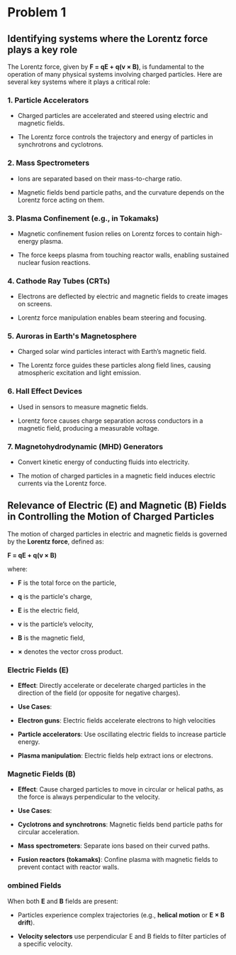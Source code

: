 # Problem 1

## Identifying systems where the Lorentz force plays a key role

The Lorentz force, given by **F = qE + q(v × B)**, is fundamental to the operation of many physical systems involving charged particles. Here are several key systems where it plays a critical role:

### 1. **Particle Accelerators**

- Charged particles are accelerated and steered using electric and magnetic fields.

- The Lorentz force controls the trajectory and energy of particles in synchrotrons and cyclotrons.

### 2. **Mass Spectrometers**

- Ions are separated based on their mass-to-charge ratio.

- Magnetic fields bend particle paths, and the curvature depends on the Lorentz force acting on them.

### 3. **Plasma Confinement (e.g., in Tokamaks)**

- Magnetic confinement fusion relies on Lorentz forces to contain high-energy plasma.

- The force keeps plasma from touching reactor walls, enabling sustained nuclear fusion reactions.

### 4. **Cathode Ray Tubes (CRTs)**

- Electrons are deflected by electric and magnetic fields to create images on screens.

- Lorentz force manipulation enables beam steering and focusing.

### 5. **Auroras in Earth's Magnetosphere**

- Charged solar wind particles interact with Earth’s magnetic field.

- The Lorentz force guides these particles along field lines, causing atmospheric excitation and light emission.

### 6. **Hall Effect Devices**

- Used in sensors to measure magnetic fields.

- Lorentz force causes charge separation across conductors in a magnetic field, producing a measurable voltage.

### 7. **Magnetohydrodynamic (MHD) Generators**

- Convert kinetic energy of conducting fluids into electricity.

- The motion of charged particles in a magnetic field induces electric currents via the Lorentz force.


## Relevance of Electric (**E**) and Magnetic (**B**) Fields in Controlling the Motion of Charged Particles

The motion of charged particles in electric and magnetic fields is governed by the **Lorentz force**, defined as:

**F = qE + q(v × B)**

where:  

- **F** is the total force on the particle,  

- **q** is the particle's charge,  

- **E** is the electric field,  

- **v** is the particle’s velocity, 

- **B** is the magnetic field,  

- **×** denotes the vector cross product.

### Electric Fields (**E**)

- **Effect**: Directly accelerate or decelerate charged particles in the direction of the field (or opposite for negative charges).

- **Use Cases**:

- **Electron guns**: Electric fields accelerate electrons to high velocities

- **Particle accelerators**: Use oscillating electric fields to increase particle energy.

- **Plasma manipulation**: Electric fields help extract ions or electrons.

### Magnetic Fields (**B**)

- **Effect**: Cause charged particles to move in circular or helical paths, as the force is always perpendicular to the velocity.

- **Use Cases**:

- **Cyclotrons and synchrotrons**: Magnetic fields bend particle paths for circular acceleration.

- **Mass spectrometers**: Separate ions based on their curved paths.

- **Fusion reactors (tokamaks)**: Confine plasma with magnetic fields to prevent contact with reactor walls.

### ombined Fields

When both **E** and **B** fields are present:

- Particles experience complex trajectories (e.g., **helical motion** or **E × B drift**).

- **Velocity selectors** use perpendicular E and B fields to filter particles of a specific velocity.

